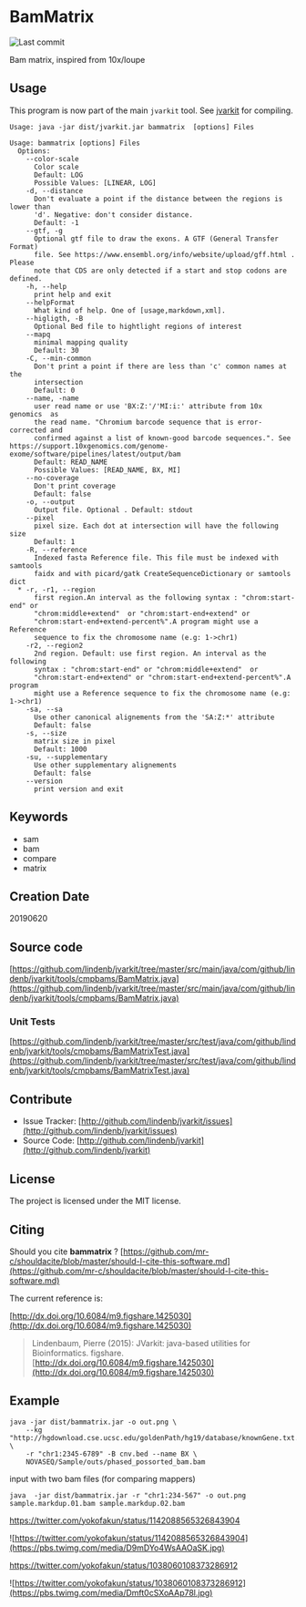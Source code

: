 # BamMatrix

![Last commit](https://img.shields.io/github/last-commit/lindenb/jvarkit.png)

Bam matrix, inspired from 10x/loupe 


## Usage


This program is now part of the main `jvarkit` tool. See [jvarkit](JvarkitCentral.md) for compiling.


```
Usage: java -jar dist/jvarkit.jar bammatrix  [options] Files

Usage: bammatrix [options] Files
  Options:
    --color-scale
      Color scale
      Default: LOG
      Possible Values: [LINEAR, LOG]
    -d, --distance
      Don't evaluate a point if the distance between the regions is lower than 
      'd'. Negative: don't consider distance.
      Default: -1
    --gtf, -g
      Optional gtf file to draw the exons. A GTF (General Transfer Format) 
      file. See https://www.ensembl.org/info/website/upload/gff.html . Please 
      note that CDS are only detected if a start and stop codons are defined.
    -h, --help
      print help and exit
    --helpFormat
      What kind of help. One of [usage,markdown,xml].
    --higligth, -B
      Optional Bed file to hightlight regions of interest
    --mapq
      minimal mapping quality
      Default: 30
    -C, --min-common
      Don't print a point if there are less than 'c' common names at the 
      intersection 
      Default: 0
    --name, -name
      user read name or use 'BX:Z:'/'MI:i:' attribute from 10x genomics  as 
      the read name. "Chromium barcode sequence that is error-corrected and 
      confirmed against a list of known-good barcode sequences.". See https://support.10xgenomics.com/genome-exome/software/pipelines/latest/output/bam
      Default: READ_NAME
      Possible Values: [READ_NAME, BX, MI]
    --no-coverage
      Don't print coverage
      Default: false
    -o, --output
      Output file. Optional . Default: stdout
    --pixel
      pixel size. Each dot at intersection will have the following size
      Default: 1
    -R, --reference
      Indexed fasta Reference file. This file must be indexed with samtools 
      faidx and with picard/gatk CreateSequenceDictionary or samtools dict
  * -r, -r1, --region
      first region.An interval as the following syntax : "chrom:start-end" or 
      "chrom:middle+extend"  or "chrom:start-end+extend" or 
      "chrom:start-end+extend-percent%".A program might use a Reference 
      sequence to fix the chromosome name (e.g: 1->chr1)
    -r2, --region2
      2nd region. Default: use first region. An interval as the following 
      syntax : "chrom:start-end" or "chrom:middle+extend"  or 
      "chrom:start-end+extend" or "chrom:start-end+extend-percent%".A program 
      might use a Reference sequence to fix the chromosome name (e.g: 1->chr1)
    -sa, --sa
      Use other canonical alignements from the 'SA:Z:*' attribute
      Default: false
    -s, --size
      matrix size in pixel
      Default: 1000
    -su, --supplementary
      Use other supplementary alignements
      Default: false
    --version
      print version and exit

```


## Keywords

 * sam
 * bam
 * compare
 * matrix



## Creation Date

20190620

## Source code 

[https://github.com/lindenb/jvarkit/tree/master/src/main/java/com/github/lindenb/jvarkit/tools/cmpbams/BamMatrix.java](https://github.com/lindenb/jvarkit/tree/master/src/main/java/com/github/lindenb/jvarkit/tools/cmpbams/BamMatrix.java)

### Unit Tests

[https://github.com/lindenb/jvarkit/tree/master/src/test/java/com/github/lindenb/jvarkit/tools/cmpbams/BamMatrixTest.java](https://github.com/lindenb/jvarkit/tree/master/src/test/java/com/github/lindenb/jvarkit/tools/cmpbams/BamMatrixTest.java)


## Contribute

- Issue Tracker: [http://github.com/lindenb/jvarkit/issues](http://github.com/lindenb/jvarkit/issues)
- Source Code: [http://github.com/lindenb/jvarkit](http://github.com/lindenb/jvarkit)

## License

The project is licensed under the MIT license.

## Citing

Should you cite **bammatrix** ? [https://github.com/mr-c/shouldacite/blob/master/should-I-cite-this-software.md](https://github.com/mr-c/shouldacite/blob/master/should-I-cite-this-software.md)

The current reference is:

[http://dx.doi.org/10.6084/m9.figshare.1425030](http://dx.doi.org/10.6084/m9.figshare.1425030)

> Lindenbaum, Pierre (2015): JVarkit: java-based utilities for Bioinformatics. figshare.
> [http://dx.doi.org/10.6084/m9.figshare.1425030](http://dx.doi.org/10.6084/m9.figshare.1425030)


## Example

```
java -jar dist/bammatrix.jar -o out.png \
	--kg "http://hgdownload.cse.ucsc.edu/goldenPath/hg19/database/knownGene.txt.gz" \
	-r "chr1:2345-6789" -B cnv.bed --name BX \
	NOVASEQ/Sample/outs/phased_possorted_bam.bam
```

input with two bam files (for comparing mappers)
```
java  -jar dist/bammatrix.jar -r "chr1:234-567" -o out.png sample.markdup.01.bam sample.markdup.02.bam
```

https://twitter.com/yokofakun/status/1142088565326843904

![https://twitter.com/yokofakun/status/1142088565326843904](https://pbs.twimg.com/media/D9mDYo4WsAAOaSK.jpg)


https://twitter.com/yokofakun/status/1038060108373286912

![https://twitter.com/yokofakun/status/1038060108373286912](https://pbs.twimg.com/media/Dmft0cSXoAAp78l.jpg)


